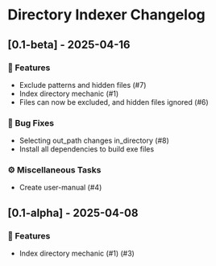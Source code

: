 # Directory Indexer Changelog


## [0.1-beta] - 2025-04-16

### 🚀 Features

- Exclude patterns and hidden files (#7)
- Index directory mechanic (#1)
- Files can now be excluded, and hidden files ignored (#6)

### 🐛 Bug Fixes

- Selecting out_path changes in_directory (#8)
- Install all dependencies to build exe files

### ⚙️ Miscellaneous Tasks

- Create user-manual (#4)

## [0.1-alpha] - 2025-04-08

### 🚀 Features

- Index directory mechanic (#1) (#3)

<!-- generated by git-cliff -->
